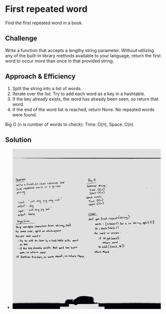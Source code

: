 # First repeated word
Find the first repeated word in a book.

## Challenge
Write a function that accepts a lengthy string parameter.
Without utilizing any of the built-in library methods available to your language, return the first word to occur more than once in that provided string.

## Approach & Efficiency
1. Split the string into a list of words.
2. Iterate over the list. Try to add each word as a key in a hashtable.
3. If the key already exists, the word has already been seen, so return that word.
4. If the end of the word list is reached, return None. No repeated words were found.

Big O (n is number of words to check):
    Time: O(n), 
    Space: O(n)

## Solution
   - ![solution](https://github.com/scott-currie/data_structures_and_algorithms/raw/master/assets/first_repeated_word.jpg)
